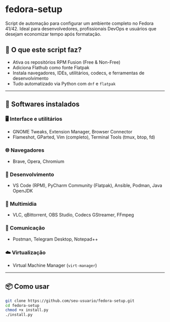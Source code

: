 # fedora-setup

Script de automação para configurar um ambiente completo no Fedora 41/42. Ideal para desenvolvedores, profissionais DevOps e usuários que desejam economizar tempo após formatação.

## 🚀 O que este script faz?

- Ativa os repositórios RPM Fusion (Free & Non-Free)
- Adiciona Flathub como fonte Flatpak
- Instala navegadores, IDEs, utilitários, codecs, e ferramentas de desenvolvimento
- Tudo automatizado via Python com `dnf` e `flatpak`

---

## 🧰 Softwares instalados

### 🖥️ Interface e utilitários
- GNOME Tweaks, Extension Manager, Browser Connector
- Flameshot, GParted, Vim (completo), Terminal Tools (tmux, btop, fd)

### 🌐 Navegadores
- Brave, Opera, Chromium

### 🧠 Desenvolvimento
- VS Code (RPM), PyCharm Community (Flatpak), Ansible, Podman, Java OpenJDK

### 🎥 Multimídia
- VLC, qBittorrent, OBS Studio, Codecs GStreamer, FFmpeg

### 📨 Comunicação
- Postman, Telegram Desktop, Notepad++

### ☁️ Virtualização
- Virtual Machine Manager (`virt-manager`)

---

## 📦 Como usar

```bash
git clone https://github.com/seu-usuario/fedora-setup.git
cd fedora-setup
chmod +x install.py
./install.py
